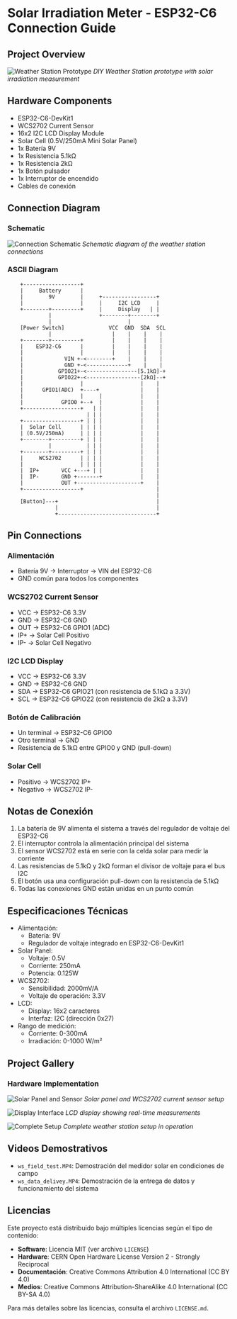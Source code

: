 # Solar Irradiation Meter - ESP32-C6 Connection Guide

## Project Overview
![Weather Station Prototype](IMG_5276.JPEG)
*DIY Weather Station prototype with solar irradiation measurement*


## Hardware Components
- ESP32-C6-DevKit1
- WCS2702 Current Sensor
- 16x2 I2C LCD Display Module
- Solar Cell (0.5V/250mA Mini Solar Panel)
- 1x Batería 9V
- 1x Resistencia 5.1kΩ
- 1x Resistencia 2kΩ
- 1x Botón pulsador
- 1x Interruptor de encendido
- Cables de conexión

## Connection Diagram

### Schematic
![Connection Schematic](conection_schema.jpg)
*Schematic diagram of the weather station connections*

### ASCII Diagram

```
    +------------------+
    |     Battery      |
    |        9V        |     +-----------------+
    |                  |     |     I2C LCD     |
    +--------+---------+     |     Display   | |
             |               +--------+--------+
             |                        |
    [Power Switch]              VCC  GND  SDA  SCL
             |                   |    |    |    |
    +--------+---------+         |    |    |    |
    |    ESP32-C6      |         |    |    |    |
    |                  |         |    |    |    |
    |             VIN +-<--------+    |    |    |
    |             GND +-<-------------+    |    |
    |           GPIO21+-<----------------[5.1kΩ]-+
    |           GPIO22+-<-----------------[2kΩ]--+
    |                  |                  |    |
    |      GPIO1(ADC)  +----+             |    |
    |                  |     |            |    |
    |            GPIO0 +--+  |            |    |
    +------------------+   | |            |    |
                         | | |            |    |
    +------------------+ | | |            |    |
    |  Solar Cell      | | | |            |    |
    | (0.5V/250mA)     | | | |            |    |
    +--------+---------+ | | |            |    |
             |           | | |            |    |
    +--------+---------+ | | |            |    |
    |     WCS2702      | | | |            |    |
    |                  | | | |            |    |
    |  IP+       VCC +---+ | |            |    |
    |  IP-       GND +-------+            |    |
    |            OUT +--------------------+    |
    +------------------+                       |
                                               |
    [Button]---+                               |
               |                               |
               +-------------------------------+

```

## Pin Connections

### Alimentación
- Batería 9V → Interruptor → VIN del ESP32-C6
- GND común para todos los componentes

### WCS2702 Current Sensor
- VCC → ESP32-C6 3.3V
- GND → ESP32-C6 GND
- OUT → ESP32-C6 GPIO1 (ADC)
- IP+ → Solar Cell Positivo
- IP- → Solar Cell Negativo

### I2C LCD Display
- VCC → ESP32-C6 3.3V
- GND → ESP32-C6 GND
- SDA → ESP32-C6 GPIO21 (con resistencia de 5.1kΩ a 3.3V)
- SCL → ESP32-C6 GPIO22 (con resistencia de 2kΩ a 3.3V)

### Botón de Calibración
- Un terminal → ESP32-C6 GPIO0
- Otro terminal → GND
- Resistencia de 5.1kΩ entre GPIO0 y GND (pull-down)

### Solar Cell
- Positivo → WCS2702 IP+
- Negativo → WCS2702 IP-

## Notas de Conexión
1. La batería de 9V alimenta el sistema a través del regulador de voltaje del ESP32-C6
2. El interruptor controla la alimentación principal del sistema
3. El sensor WCS2702 está en serie con la celda solar para medir la corriente
4. Las resistencias de 5.1kΩ y 2kΩ forman el divisor de voltaje para el bus I2C
5. El botón usa una configuración pull-down con la resistencia de 5.1kΩ
6. Todas las conexiones GND están unidas en un punto común

## Especificaciones Técnicas
- Alimentación:
  - Batería: 9V
  - Regulador de voltaje integrado en ESP32-C6-DevKit1
- Solar Panel:
  - Voltaje: 0.5V
  - Corriente: 250mA
  - Potencia: 0.125W
- WCS2702:
  - Sensibilidad: 2000mV/A
  - Voltaje de operación: 3.3V
- LCD:
  - Display: 16x2 caracteres
  - Interfaz: I2C (dirección 0x27)
- Rango de medición:
  - Corriente: 0-300mA
  - Irradiación: 0-1000 W/m²

## Project Gallery

### Hardware Implementation
![Solar Panel and Sensor](IMG_5277.JPEG)
*Solar panel and WCS2702 current sensor setup*

![Display Interface](IMG_5278.JPEG)
*LCD display showing real-time measurements*

![Complete Setup](IMG_5279.JPEG)
*Complete weather station setup in operation*

## Videos Demostrativos
- `ws_field_test.MP4`: Demostración del medidor solar en condiciones de campo
- `ws_data_delivey.MP4`: Demostración de la entrega de datos y funcionamiento del sistema

## Licencias
Este proyecto está distribuido bajo múltiples licencias según el tipo de contenido:

- **Software**: Licencia MIT (ver archivo `LICENSE`)
- **Hardware**: CERN Open Hardware License Version 2 - Strongly Reciprocal
- **Documentación**: Creative Commons Attribution 4.0 International (CC BY 4.0)
- **Medios**: Creative Commons Attribution-ShareAlike 4.0 International (CC BY-SA 4.0)

Para más detalles sobre las licencias, consulta el archivo `LICENSE.md`.
